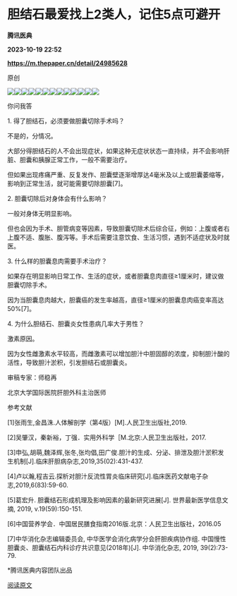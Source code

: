 # 胆结石最爱找上2类人，记住5点可避开
**腾讯医典**

**2023-10-19 22:52**

**https://m.thepaper.cn/detail/24985628**

原创

![](https://imagepphcloud.thepaper.cn/pph/image/274/739/859.jpg)![](https://imagepphcloud.thepaper.cn/pph/image/274/739/860.jpg)![](https://imagepphcloud.thepaper.cn/pph/image/274/739/861.jpg)![](https://imagepphcloud.thepaper.cn/pph/image/274/739/862.jpg)![](https://imagepphcloud.thepaper.cn/pph/image/274/739/863.jpg)![](https://imagepphcloud.thepaper.cn/pph/image/274/739/864.jpg)![](https://imagepphcloud.thepaper.cn/pph/image/274/739/865.jpg)![](https://imagepphcloud.thepaper.cn/pph/image/274/739/866.jpg)![](https://imagepphcloud.thepaper.cn/pph/image/274/739/867.jpg)![](https://imagepphcloud.thepaper.cn/pph/image/274/739/868.jpg)![](https://imagepphcloud.thepaper.cn/pph/image/274/739/869.jpg)![](https://imagepphcloud.thepaper.cn/pph/image/274/739/870.jpg)![](https://imagepphcloud.thepaper.cn/pph/image/274/739/871.jpg)

你问我答

1\. 得了胆结石，必须要做胆囊切除手术吗？

不是的，分情况。

大部分得胆结石的人不会出现症状，如果这种无症状状态一直持续，并不会影响肝脏、胆囊和胰腺正常工作，一般不需要治疗。

但如果出现疼痛严重、反复发作、胆囊壁逐渐增厚达4毫米及以上或胆囊萎缩等，影响到正常生活，就可能需要切除胆囊\[7\]。

2\. 胆囊切除后对身体会有什么影响？

一般对身体无明显影响。

但也会因为手术、胆管病变等因素，导致胆囊切除术后综合征，例如：上腹或者右上腹不适、腹胀、腹泻等。手术后需要注意饮食、生活习惯，遇到不适症状及时就医。

3\. 什么样的胆囊息肉需要手术治疗？

如果存在明显影响日常工作、生活的症状，或者胆囊息肉直径≥1厘米时，建议做胆囊切除手术。

因为当胆囊息肉越大，胆囊癌的发生率越高，直径≥1厘米的胆囊息肉癌变率高达50%\[7\]。

4\. 为什么胆结石、胆囊炎女性患病几率大于男性？

激素原因。

因为女性雌激素水平较高，而雌激素可以增加胆汁中胆固醇的浓度，抑制胆汁酸的活性，导致胆汁淤积，引发胆结石或胆囊炎。

审稿专家：师稳再

北京大学国际医院肝胆外科主治医师

参考文献

\[1\]张雨生,金昌洙.人体解剖学（第4版）\[M\].人民卫生出版社,2019.

\[2\]吴肇汉，秦新裕，丁强．实用外科学［M.北京:人民卫生出版社，2017.

\[3\]申弘,胡萌,魏泽辉,张冬,张均倡,田广俊.胆汁的生成、分泌、排泄及胆汁淤积发生机制\[J\].临床肝胆病杂志,2019,35(02):431-437.

\[4\]卢以瀚,程吉云.探析对胆汁反流性胃炎临床研究\[J\].临床医药文献电子杂志,2019,6(83):59-60.

\[5\]葛宏升. 胆囊结石形成机理及影响因素的最新研究进展\[J\]. 世界最新医学信息文摘, 2019, v.19(59):150-151.

\[6\]中国营养学会．中国居民膳食指南2016版.北京：人民卫生出版社，2016.05

\[7\]中华消化杂志编辑委员会, 中华医学会消化病学分会肝胆疾病协作组. 中国慢性胆囊炎、胆囊结石内科诊疗共识意见(2018年)\[J\]. 中华消化杂志, 2019, 39(2):73-79.

\*腾讯医典内容团队出品

[阅读原文](http://mp.weixin.qq.com/s?__biz=Mzg2NDEzNTk4OA==&mid=2247637402&idx=1&sn=73815344c5afb281e472eab277a7bb16)